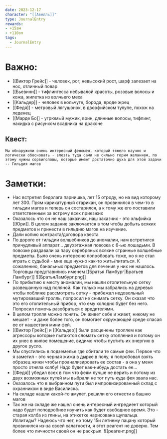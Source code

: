 ```yaml
---
date: 2023-12-17
character: "[[Авелль]]"
type: JournalEntry
rewards: 
- +15зм
- +110оп
tags:
  - JournalEntry
---
```

# Важно:
- [[Виктор Грейс]] - человек, рог, невысокий рост, шарф залезает на нос, отличный повар
- [[Бьевинн]] - тифлингесса небывалой красоты, розовые волосы и кожа, жилетка из волчьего меха
- [[Кальдер]] - человек в кольчуге, борода, вроде жрец
- [[Федя]] - метровый лягушонок, в дворфийском тулупе, похож на леденец
- [[Марде Бо]] - угрюмый мужик, воин, длинные волосы, тифлинг, накидка с рисунком всадника на драконе
## Квест:
```
Мы обнаружили очень интересный феномен, который тяжело научно и логически обосновать - влезть туда сами не сильно горим желанием, по этому нужны сорвиголовы, которые имеют достаточно духа для этой задачи
-- Гильдия магов
```
# Заметки:
- Нас встретил бедолага парнишка, лет 15 отроду, но на вид которому лет 300. Прям карикатурный старикан, он провинился в чем-то в гильдии магов и теперь он состарился, а к тому же его поставили ответственным за встречу всех приезжих
- Оказалось что он не наш заказчик, наш заказчик - это эльфийка [[Юри]]. В целом задание заключается в том чтобы добыть всяких предметов и принести в гильдию магов на изучение.
- Дали копию контракта/договора квеста
- По дороге от гильдии волшебников до аномалии, нам встретился причудливый аппарат... двухэтажная повозка с 6-ью лошадьми. В повозке раздавали за пару серебряных всякие странные волшебные предметы. Было очень интересно попробовать тоже, но я не стал играть с судьбой - мне еще нужно как-то жить/питаться. К сожалению, банальных предметов для лечения у них не нашлось. Торговцы представились именем [[Братья Ламбург|Братьев Ламбург]]
![[БратьяЛамбург.png]]
- По прибытию к месту аномалии, мы нашли отопительную сетку развешанную над поляной. Как только мы забрались на деревья чтобы поближе рассмотреть сетку - прибежал недовольный мутировавший тролль, попросил не снимать сетку. Он сказал что это его отопительный прибор, что ему холодно будет без него. Попросил помочь разобраться с вредителями.
- В целом тролля можно понять. Он живет себе и живет, никому не мешает - и даже более того, он помогает окружающей среде спасая ее от нашествия мини фей.
- [[Виктор Грейс]] и [[Кальдер]] были расценены троллем как агрессоры которые пытаются сломать сетку отопления и потому он их унес в жилое помещение, видимо чтобы пустить их энергию в другое русло.
- Мы спустились в подземелье где обитали те самые феи. Первое что я заметил - это черная жижа в дырке в полу, я попробовал взять образец жижи чтобы проанализировать ее состав - а она у меня просто отняла колбу! Надо будет как-нибудь достать ее... 
- [[Федя]] убедил всех в том что феям лучше не верить и потому из двух возможных путей мы выбрали не тот путь куда фея звала нас.
- Оказалось что в выбранном пути был импровизированный склад с охранником в виде Василиска.
- На складе нашли какой-то амулет, решили его отнести в башню магов
- Так же на складе же нашел очень интересный ингредиент который надо будет поподробнее изучить как будет свободное время. Это - старая колба из глины, на этикетке нарисована щупальца. Иллитиды? Надеюсь что нет, но тому 15и летнему пацану который провинился из-за своей халатности, я этот реагент не доверю. Тем более что личности своей он не раскрыл.
![[реагент.png]]